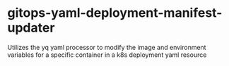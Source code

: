 # gitops-yaml-deployment-manifest-updater
Utilizes the yq yaml processor to modify the image and environment variables for a specific container in a k8s deployment yaml resource
